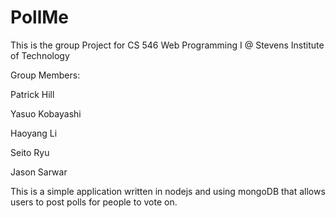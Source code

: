 # PollMe
This is the group Project for CS 546 Web Programming I @ Stevens Institute of Technology

Group Members:

Patrick Hill

Yasuo Kobayashi

Haoyang Li

Seito Ryu

Jason Sarwar

This is a simple application written in nodejs and using mongoDB that allows users to post polls for people to vote on.
